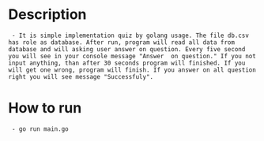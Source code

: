 # Description

` - It is simple implementation quiz by golang usage. The file db.csv has role as database. After run, program will read all data from database and will asking user answer on question. Every five second you will see in your console message "Answer  on question." If you not input anything, than after 30 seconds program will finished. If you will get one wrong, program will finish. If you answer on all question right you will see message "Successfuly".`

# How to run

` - go run main.go`